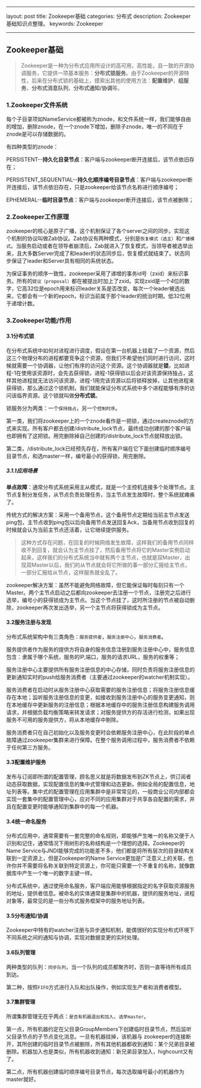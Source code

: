﻿---

layout: post
title: Zookeeper基础
categories: 分布式
description: Zookeeper基础知识点整理。
keywords: Zookeeper

---

## Zookeeper基础

> Zookeeper是一种为分布式应用所设计的高可用，高性能，且一致的开源协调服务，它提供一项基本服务：**分布式锁服务**。由于Zookeeper的开源特性，后来在分布式锁的基础上，摸索出其他的使用方法：**配置维护**，**组服务**，**分布式消息队列**，**分布式通知/协调**等。

### 1.Zookeeper文件系统

每个子目录项如NameService都被称为znode，和文件系统一样，我们能够自由的增加，删除znode，在一个znode下增加，删除子znode，唯一的不同在于znode是可以存储数据的。

有四种类型的znode：

PERSISTENT--**持久化目录节点**：客户端与zookeeper断开连接后，该节点依旧存在；

PERSISTENT_SEQUENTIAL--**持久化顺序编号目录节点**：客户端与zookeeper断开连接后，该节点依旧存在，只是zookeeper给该节点名称进行顺序编号；

EPHEMERAL--**临时目录节点**：客户端与zookeeper断开连接后，该节点被删除；

### 2.Zookeeper工作原理

zookeeper的核心是原子广播，这个机制保证了各个server之间的同步。实现这个机制的协议叫做Zab协议。Zab协议有两种模式，分别是`恢复模式（选主）`和`广播模式`。当服务启动或者在领导者崩溃后，Zab就进入了恢复模式，当领导者被选举出来，且大多数Server完成了和leader的状态同步后，恢复模式就结束了。状态同步保证了leader和Server具有相同的系统状态。

为保证事务的顺序一致性，zookeeper采用了递增的事务id号（zxid）来标识事务。所有的`提议（proposal）`都在被提出时加上了zxid。实现zxid是一个4位的数字，它高32位是epoch用来标识leader关系是否改变，每次一个leader被选出来，它都会有一个新的epoch，标识当前属于那个leader的统治时期。低32位用于递增计数。

### 3.Zookeeper功能/作用

#### 3.1分布式锁

在分布式系统中如何对进程进行调度，假设在第一台机器上挂载了一个资源，然后这三个物理分布的进程都要竞争这个资源，但我们不希望他们同时进行访问，这时候就需要一个协调器，让他们有序的访问这个资源。这个协调器就是**锁**，比如进程-1在使用该资源时，会先去获得锁，进程-1获得锁以后会对该资源保持独占，这样其他进程就无法访问该资源，进程-1用完该资源以后将锁释放掉，让其他进程来获得锁，那么通过这个锁机制，我们就能保证分布式系统中多个进程能够有序的访问该临界资源。这个锁就叫做**分布式锁**。

锁服务分为两类：一个`保持独占`，另一个`控制时序`。

第一类，我们将zookeeper上的一个znode看作是一把锁，通过createznode的方式来实现。所有客户都去创建/distribute_lock节点，最终成功创建的那个客户端也即拥有了这把锁。用完删除掉自己创建的/distribute_lock节点就释放出锁。

第二类，/distribute_lock已经预先存在，所有客户端在它下面创建临时顺序编号目录节点，和选master一样，编号最小的获得锁，用完删除。

##### 3.1.1应用场景

**单点故障**：通常分布式系统采用主从模式，就是一个主控机连接多个处理节点。主节点复制分发任务，从节点负责处理任务，当主节点发生故障时，整个系统就瘫痪了。

传统方式的解决方案：采用一个备用节点，这个备用节点定期给当前主节点发送ping包，主节点收到ping包以后向备用节点发送回复Ack，当备用节点收到回复的时候就会认为当前主节点还活着，让它继续提供服务。

> 这种方式存在问题，在回复的时候网络发生故障，这样我们的备用节点同样收不到回复，就会认为主节点挂了，然后备用节点将它的Master实例启动起来，这样我们的分布式系统当中就有两个主节点，也就是双Master，出现双Master以后，我们的从节点就会将它所做的事一部分汇报给主节点，一部分汇报给从节点，这样服务就全乱了。

zookeeper解决方案：虽然不能避免网络故障，但它能保证每时每刻只有一个Master。两个主节点启动之后都向zookeeper去注册一个节点，注册完之后进行选举，编号小的获得锁成为主节点。当这个节点挂了，这时所注册的节点被自动删除，zookeeper再次发出选举，另一个主节点将获得锁成为主节点。

#### 3.2服务注册与发现

分布式系统架构中有三类角色：`服务提供者`，`服务注册中心`，`服务消费者`。

服务提供者作为服务的提供方将自身的服务信息注册到服务注册中心中，服务信息包含：隶属于哪个系统，服务的IP,端口，服务的请求URL，服务的权重等；

服务注册中心主要提供所有服务注册信息的中心存储，同时负责将服务注册信息的更新通知实时的push给服务消费者（主要通过zookeeper的watcher机制实现）。

服务消费者在启动时从服务注册中心获取需要的服务注册信息；将服务注册信息缓存在本地；监听服务注册信息的变更，如接收到服务注册中心的服务变更通知，则在本地缓存中更新服务的注册信息；根据本地缓存中的服务注册信息构建服务调用请求，并根据负载均衡策略来转发请求；对服务提供方的存活进行检测，如果出现服务不可用的服务提供方，将从本地缓存中剔除。

服务消费者只在自己初始化以及服务变更时会依赖服务注册中心，在此阶段的单点故障通过zookeeper集群来进行保障。在整个服务调用过程中，服务消费者不依赖于任何第三方服务。

#### 3.3配置维护服务

发布与订阅即所谓的配置管理，顾名思义就是将数据发布到ZK节点上，供订阅者动态获取数据，实现配置信息的集中式管理和动态更新。例如全局的配置信息，地址列表等。集中式的配置管理在应用集群中是非常常见的，一般商业公司内部都会实现一套集中的配置管理中心，应对不同的应用集群对于共享各自配置的需求，并且在配置变更时能够通知到集群中的每一个机器。

#### 3.4统一命名服务

分布式应用中，通常需要有一套完整的命名规则，即能够产生唯一的名称又便于人识别和记住，通常情况下用树形的名称结构是一个理想的选择。Zookeeper的Name Service与JNDI能够完成的功能差不多，他们都是将所有层次的目录结构关联到一定资源上，但是Zookeeper的Name Service更加是广泛意义上的关联，也许你并不需要将名称关联到特定资源上，你可能只需要一个不重复的名称，就像数据库中产生一个唯一的数字主键一样。

分布式系统中，通过使用命名服务，客户端应用能够根据指定的名字获取资源服务的地址，提供者信息。被命名的实体通常是集群中的机器，提供的服务地址，进程对象等，最常见的是一些分布式服务框架中的服务地址列表。

#### 3.5分布通知/协调

Zookeeper中特有的watcher注册与异步通知机制，能偶很好的实现分布式环境下不同系统之间的通知与协调，实现对数据变更的实时处理。

#### 3.6队列管理

两种类型的队列：`同步队列`，当一个队列的成员都聚齐时，否则一直等待所有成员到达。

第二种，按照`FIFO`方式进行入队和出队操作，例如实现生产者和消费者模型。

#### 3.7集群管理

所谓集群管理无在乎两点：`是否有机器退出和加入`、`选举master`。 

第一点，所有机器约定在父目录GroupMembers下创建临时目录节点，然后监听父目录节点的子节点变化消息。一旦有机器挂掉，该机器与 zookeeper的连接断开，其所创建的临时目录节点被删除，所有其他机器都收到通知：某个兄弟目录被删除。机器加入也是类似，所有机器收到通知：新兄弟目录加入，highcount又有了。

第二点，所有机器创建临时顺序编号目录节点，每次选取编号最小的机器作为master就好。